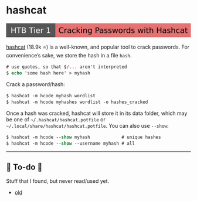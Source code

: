 # hashcat

[![crackingpasswordswithhashcat](../../../../_badges/htb/crackingpasswordswithhashcat.svg)](https://academy.hackthebox.com/course/preview/cracking-passwords-with-hashcat)

<div class="row row-cols-lg-2"><div>

[hashcat](https://github.com/hashcat/hashcat) (18.9k ⭐) is a well-known, and popular tool to crack passwords. For convenience’s sake, we store the hash in a file `hash`.

```ps
# use quotes, so that $/... aren't interpreted
$ echo 'some hash here' > myhash
```

Crack a password/hash:

```ps
$ hashcat -m hcode myhash wordlist
$ hashcat -m hcode myhashes wordlist -o hashes_cracked
```

Once a hash was cracked, hashcat will store it in its data folder, which may be one of `~/.hashcat/hashcat.potfile` or `~/.local/share/hashcat/hashcat.potfile`. You can also use `--show`:

```ps
$ hashcat -m hcode --show myhash            # unique hashes
$ hashcat -m hcode --show --username myhash # all
```
</div><div>
</div></div>

<hr class="sep-both">

## 👻 To-do 👻

Stuff that I found, but never read/used yet.

<div class="row row-cols-lg-2"><div>

* [old](_old.md)
</div><div>
</div></div>
